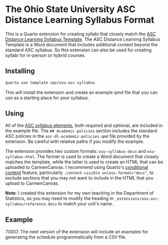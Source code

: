 # The Ohio State University ASC Distance Learning Syllabus Format

This is a Quarto extension for creating syllabi that closely 
match the [ASC Distance Learning Syllabus Template](https://go.osu.edu/ascsyllabustemplate). 
The ASC Distance Learning Syllabus Template is a Word document that includes 
additional content beyond the standard ASC syllabus. So this extension 
can also be used for creating syllabi for in-person or hybrid courses.


## Installing

```bash
quarto use template vqv/osu-asc-syllabus
```

This will install the extension and create an example qmd file that you can 
use as a starting place for your syllabus.

## Using

All of the 
[ASC syllabus elements](https://asccas.osu.edu/submission/development/submission-materials/syllabus-elements), 
both required and optional, are included in the example file. The 
`## Academic policies` section includes the standard ASC policies 
in the `asc-dl-academic-policies.qmd` file provided by the extension. 
Be careful with relative paths if you modify the example. 

The extension provides two custom formats: `osu-syllabus-docx` and 
`osu-syllabus-html`. The former is used to create a Word document that 
closely matches the template, while the latter is used to create an HTML that 
can be uploaded to CarmenCanvas. I recommend using Quarto's 
[conditional content](https://quarto.org/docs/authoring/conditional.html) 
feature, particularly `.content-visible unless-format="docx"`, to exclude 
 sections that you may not want to include in the HTML that you upload 
 to CarmenCanvas.

**Note**: I created this extension for my own teaching in the Department of 
Statistics, so you may need to modify the heading in 
`_extensions/osu-asc-syllabus/reference.docx` to match your 
unit's name.

## Example

*TODO*: The next version of the extension will include an examples for 
generating the schedule programmatically from a CSV file. 
